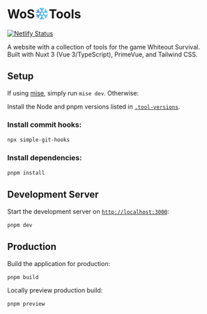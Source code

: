 # WoS<img src="./public/favicon-96x96.png" width="32" height="32" alt="WoS Tools favicon" valign="top" />Tools

[![Netlify Status](https://api.netlify.com/api/v1/badges/6f85effa-aabb-4edf-9123-07bb31a5b916/deploy-status)](https://app.netlify.com/sites/wostools/deploys)

A website with a collection of tools for the game Whiteout Survival.  
Built with Nuxt 3 (Vue 3/TypeScript), PrimeVue, and Tailwind CSS.

## Setup

If using [mise](https://mise.jdx.dev/), simply run `mise dev`. Otherwise:

Install the Node and pnpm versions listed in [`.tool-versions`](.tool-versions).

### Install commit hooks:

```sh
npx simple-git-hooks
```

### Install dependencies:

```sh
pnpm install
```

## Development Server

Start the development server on [`http://localhost:3000`](http://localhost:3000):

```sh
pnpm dev
```

## Production

Build the application for production:

```sh
pnpm build
```

Locally preview production build:

```sh
pnpm preview
```
